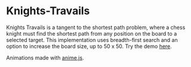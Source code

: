 # Knights-Travails

Knights Travails is a tangent to the shortest path problem, where a chess knight must find the shortest path from any position on the board to a selected target. This implementation uses breadth-first search and an option to increase the board size, up to 50 x 50. Try the demo [here](https://github.com/rarAndy/Knights-Travails).

Animations made with [anime.js](https://animejs.com/).
